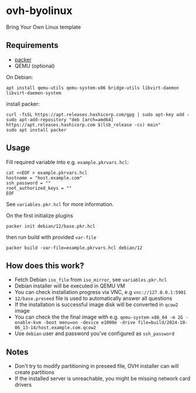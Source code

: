 # ovh-byolinux
Bring Your Own Linux template


## Requirements

 - [packer](https://developer.hashicorp.com/packer/tutorials/docker-get-started/get-started-install-cli)
 - QEMU (optional)

On Debian:
```
apt install qemu-utils qemu-system-x86 bridge-utils libvirt-daemon libvirt-daemon-system
```

install packer:
```
curl -fsSL https://apt.releases.hashicorp.com/gpg | sudo apt-key add -
sudo apt-add-repository "deb [arch=amd64] https://apt.releases.hashicorp.com $(lsb_release -cs) main"
sudo apt install packer
```

## Usage

Fill required variable into e.g. `example.pkrvars.hcl`:
```
cat <<EOF > example.pkrvars.hcl
hostname = "host.example.com"
ssh_password = ""
root_authorized_keys = ""
EOF
```
See `variables.pkr.hcl` for more information.

On the first initialize plugins
```
packer init debian/12/base.pkr.hcl
```

then run build with provided `var-file`
```
packer build -var-file=example.pkrvars.hcl debian/12
```

## How does this work?

 - Fetch Debian `iso_file` from `iso_mirror`, see `variables.pkr.hcl`
 - Debian installer will be executed in QEMU VM
 - You can check installation progress via VNC, e.g `vnc://127.0.0.1:5901`
 - `12/base.preseed` file is used to automatically answer all questions
 - If the installation is successful image disk will be converted in `qcow2` image
 - You can check the the final image with e.g. `qemu-system-x86_64 -m 2G -enable-kvm -boot menu=on -device e1000e -drive file=build/2024-10-06_13-14/host.example.com.qcow2`
 - Use `debian` user and password you've configured as `ssh_password`

 ## Notes

 - Don't try to modify partitioning in preseed file, OVH installer can will create partitions
 - If the installed server is unreachable, you might be missing network card drivers
